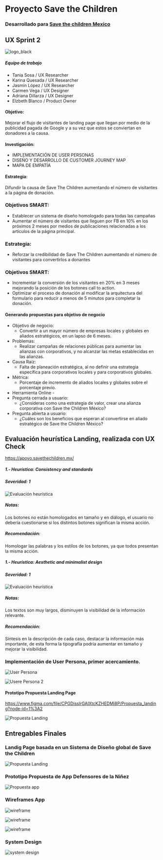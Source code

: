 # Proyecto Save the Children 
### Desarrollado para [Save the children Mexico](https://www.savethechildren.mx)
## UX Sprint 2

![logo_black](https://user-images.githubusercontent.com/30419144/38585699-6986e2f8-3ce0-11e8-81e0-577c6f3fa166.png)

##### Equipo de trabajo
- Tania Sosa / UX Researcher
- Karina Quesada / UX Researcher
- Jasmín López  / UX Researcher
- Carmen Vega / UX Designer
- Adriana Dillarza / UX Designer
- Elzbeth Blanco / Product  Owner

#### Objetivo:
Mejorar el flujo de visitantes de landing page que llegan por medio de la publicidad
pagada de Google y a su vez que estos se conviertan en donadores a la causa.

#### Investigación:
- IMPLEMENTACIÓN DE USER PERSONAS
- DISEÑO Y DESARROLLO DE CUSTOMER JOURNEY MAP
- MAPA DE EMPATÍA

#### Estrategia:
Difundir la causa de Save The Children aumentando el número de visitantes a la página de  donación.
### Objetivos SMART:
- Establecer un sistema de diseño homologado para todas las campañas
- Aumentar el número de visitantes que lleguen por FB en 10% en los próximos 2 meses por medios de publicaciones
	relacionadas a los artículos de la página principal.

### Estrategia:
- Reforzar la credibilidad de Save The Children aumentando el número de visitantes para convertirlos a donantes
### Objetivos SMART:
- Incrementar la conversión de los visitantes en 20% en 3 meses mejorando la posición de los botones call to action.
- Optimizar el proceso de donación al modificar la arquitectura del formulario para reducir a menos de 5 minutos para
	completar la donación.

#### Generando propuestas para objetivo de negocio

- Objetivo de negocio:
  - Convertir a un mayor número de empresas locales y globales en aliados estratégicos, en un lapso de 6 meses.
- Problemas:
  - Realizar campañas de relaciones públicas para aumentar las alianzas con corporativos, y no alcanzar las metas establecidas en las alianzas.
- Causa Raíz:
  - Falta de planeación estratégica, al no definir una estrategia específica para corporativos locales y para corporativos globales.
- Métrica:
  - Porcentaje de incremento de aliados locales y globales sobre el porcentaje previo.
- Herramienta Online -
- Pregunta cerrada a usuario:
  - ¿Consideras como una estrategia de valor, crear una alianza corporativa con Save the Children México?
- Pregunta abierta a usuario:
  - ¿Cuáles son los beneficios que esperan al convertirse en aliado estratégico de Save the Children México?

## Evaluación heurística Landing, realizada con UX Check
https://apoyo.savethechildren.mx/

##### 1.- Heurística: Consistency and standards
##### Severidad: 1

![Evaluación heurística](./assets/images/Heuristica_01.png)

##### Notas:
Los botones no están homologados en tamaño y en diálogo, el usuario no debería cuestionarse si los distintos botones significan la misma acción.
##### Recomendación:
Homologar las palabras y los estilos de los botones, ya que todos presentan la misma acción.

##### 1.- Heurística: Aesthetic and minimalist design
##### Severidad: 1

![Evaluación heurística](./assets/images/Heuristica_02.png)
##### Notas:
Los textos son muy largos, disminuyen la visibilidad de la información relevante.
##### Recomendación:
Síntesis en la descripción de cada caso, destacar la información más importante, de esta forma la tipografía podría aumentar en tamaño y mejorar la visibilidad.

### Implementación de User Persona, primer acercamiento.
![User Persona](./assets/images/UserPersona.png)

![Usere Persona 2](./assets/images/UserPersona_02.png)

#### Prototipo Propuesta Landing Page

https://www.figma.com/file/CPGDisslrGAlXtcKZHEDMi8P/Propuesta_landing?node-id=1%3A2

![Propuesta Landing](./assets/images/wireframe_Propuesta_landing.png)

## Entregables Finales

### Landig Page  basada en un Sistema de Diseño global de Save the Children

![Propuesta Landing](./assets/images/landing_SSTC.png)

### Prototipo Propuesta de App Defensores de la Niñez

![Propuesta app](./assets/images/prototipo_app.png)

### Wireframes App
![wireframe](./assets/images/wireframe_iphone_01.png)

![wireframe](./assets/images/wireframe_iphone_02.png)

![wireframe](./assets/images/wireframe_iphone_03.png)

### System Design

![system design](./assets/images/system_design.png)
